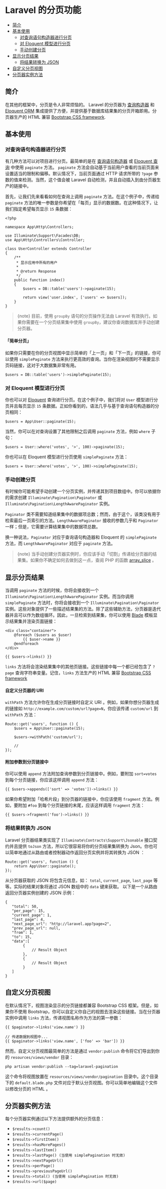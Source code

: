 # Laravel 的分页功能

- [简介](#introduction)
- [基本使用](#basic-usage)
    - [对查询语句构造器进行分页](#paginating-query-builder-results)
    - [对 Eloquent 模型进行分页](#paginating-eloquent-results)
    - [手动创建分页](#manually-creating-a-paginator)
- [显示分页结果](#displaying-pagination-results)
    - [将结果转换为 JSON](#converting-results-to-json)
- [自定义分页视图](#customizing-the-pagination-view)
- [分页器实例方法](#paginator-instance-methods)

<a name="introduction"></a>
## 简介

在其他的框架中，分页是令人非常烦恼的。 Laravel 的分页器为 [查询构造器](/docs/{{version}}/queries) 和 [Eloquent ORM](/docs/{{version}}/eloquent) 集成提供了方便，并提供基于数据库结果集的分页开箱即用。分页器生产的 HTML 兼容 [Bootstrap CSS framework](https://getbootstrap.com/).

<a name="basic-usage"></a>
## 基本使用

<a name="paginating-query-builder-results"></a>
### 对查询语句构造器进行分页

有几种方法可以对项目进行分页。最简单的是在 [查询语句构造器](/docs/{{version}}/queries) 或 [Eloquent 查询](/docs/{{version}}/eloquent) 中使用 `paginate` 方法。 `paginate` 方法会自动基于当前用户查看的当前页面来设置适当的限制和偏移。默认情况下，当前页面通过 HTTP 请求所带的 `?page` 参数的值来检测。当然，这个值会被 Laravel 自动检测，并且自动插入到由分页器生产的链接中。

首先，让我们先来看看如何在查询上调用 `paginate` 方法。在这个例子中，传递给 `paginate` 方法的唯一参数是你希望在「每页」显示的数据数。在这种情况下，让我们指定希望每页显示 `15` 条数据：

    <?php
    
    namespace App\Http\Controllers;
    
    use Illuminate\Support\Facades\DB;
    use App\Http\Controllers\Controller;
    
    class UserController extends Controller
    {
        /**
         * 显示应用中所有的用户
         *
         * @return Response
         */
        public function index()
        {
            $users = DB::table('users')->paginate(15);
    
            return view('user.index', ['users' => $users]);
        }
    }

> {note} 目前，使用 `groupBy` 语句的分页操作无法由 Laravel 有效执行。如果你需要在一个分页结果集中使用 `groupBy`，建议你查询数据库并手动创建分页器。

#### 「简单分页」

如果你只需要在你的分页视图中显示简单的「上一页」和「下一页」的链接，你可以使用 `simplePaginate` 方法来执行更高效的查询。当你在渲染视图时不需要显示页码链接，这对于大数据集非常有用。

    $users = DB::table('users')->simplePaginate(15);

<a name="paginating-eloquent-results"></a>
### 对 Eloquent 模型进行分页

你也可以对 [Eloquent](/docs/{{version}}/eloquent) 查询进行分页。在这个例子中，我们将对 `User` 模型进行分页并且每页显示 `15` 条数据。正如你看到的，语法几乎与基于查询语句构造器的分页相同：

    $users = App\User::paginate(15);

当然，你可以在对查询设置了其他限制之后调用 `paginate` 方法，例如 `where` 子句：

    $users = User::where('votes', '>', 100)->paginate(15);

你也可以在 Eloquent 模型进行分页使用 `simplePaginate` 方法：

    $users = User::where('votes', '>', 100)->simplePaginate(15);

<a name="manually-creating-a-paginator"></a>
### 手动创建分页

有时候你可能希望手动创建一个分页实例，并传递其到项目数组中。你可以依据你的需求创建 `Illuminate\Pagination\Paginator` 或 `Illuminate\Pagination\LengthAwarePaginator` 实例。

`Paginator` 类不需要知道结果集中的数据项总数；然而，由于这个，该类没有用于检索最后一页索引的方法。`LengthAwarePaginator` 接收的参数几乎和 `Paginator` 一样；但是，它需要计算结果集中的数据项总数。

换一种说法，`Paginator` 对应于查询语句构造器和 Eloquent 的 `simplePaginate` 方法，而 `LengthAwarePaginator` 对应于 `paginate` 方法。

> {note} 当手动创建分页器实例时，你应该手动「切割」传递给分页器的结果集。如果你不确定如何去做到这一点，查阅 PHP 的函数 [array_slice](https://secure.php.net/manual/en/function.array-slice.php) 。

<a name="displaying-pagination-results"></a>
## 显示分页结果

当调用 `paginate` 方法的时候，你将会接收到一个 `Illuminate\Pagination\LengthAwarePaginator` 实例。而当你调用 `simplePaginate` 方法时，你将会接收到一个 `Illuminate\Pagination\Paginator` 实例。这些对象提供了一些描述结果集的方法。除了这些辅助方法，分页器是迭代器并且可以作为数组循环。因此，一旦检索到结果集，你可以使用 [Blade](/docs/{{version}}/blade) 模板显示结果集并渲染页面链接：

    <div class="container">
        @foreach ($users as $user)
            {{ $user->name }}
        @endforeach
    </div>
    
    {{ $users->links() }}

`links` 方法将会渲染结果集中的其他页链接。这些链接中每一个都已经包含了 `?page` 查询字符串变量。记住，`links` 方法生产的 HTML 兼容 [Bootstrap CSS framework](https://getbootstrap.com)

#### 自定义分页器的 URI

`withPath` 方法允许你在生成分页链接时自定义 URI 。例如，如果你想分页器生成的链接如 `http://example.com/custom/url?page=N`，你应该传递 `custom/url` 到 `withPath` 方法：

    Route::get('users', function () {
        $users = App\User::paginate(15);
    
        $users->withPath('custom/url');
    
        //
    });

#### 附加参数到分页链接中

你可以使用 `append` 方法附加查询参数到分页链接中。例如，要附加 `sort=votes` 到每个分页链接，你应该这样调用 `append` 方法：

    {{ $users->appends(['sort' => 'votes'])->links() }}

如果你希望附加「哈希片段」到分页器的链接中，你应该使用 `fragment` 方法。例如，要附加 `#foo` 到每个分页链接的末尾，应该这样调用 `fragment` 方法：

    {{ $users->fragment('foo')->links() }}

<a name="converting-results-to-json"></a>
### 将结果转换为 JSON

Laravel 分页器结果类实现了 `Illuminate\Contracts\Support\Jsonable` 接口契约并且提供 `toJson` 方法，所以它很容易将你的分页结果集转换为 Json。你也可以简单地通过从路由或者控制器动作返回分页实例并将其转换为 JSON ：

    Route::get('users', function () {
        return App\User::paginate();
    });

从分页器获取的 JSON 将包含元信息，如： `total`, `current_page`, `last_page` 等等。实际的结果对象将通过 JSON 数组中的 `data` 键来获取。 以下是一个从路由返回分页器实例创建的 JSON 示例：

    {
       "total": 50,
       "per_page": 15,
       "current_page": 1,
       "last_page": 4,
       "next_page_url": "http://laravel.app?page=2",
       "prev_page_url": null,
       "from": 1,
       "to": 15,
       "data":[
            {
                // Result Object
            },
            {
                // Result Object
            }
       ]
    }

<a name="customizing-the-pagination-view"></a>
## 自定义分页视图

在默认情况下，视图渲染显示的分页链接都兼容 Bootstrap CSS 框架。但是，如果你不使用 Bootstrap，你可以自定义你自己的视图去渲染这些链接。当在分页器实例中调用 `links` 方法，传递视图名称作为方法的第一参数：

    {{ $paginator->links('view.name') }}
    
    // 传递数据到视图中...
    {{ $paginator->links('view.name', ['foo' => 'bar']) }}

然而，自定义分页视图最简单的方法是通过 `vendor:publish` 命令将它们导出到你的 `resources/views/vendor` 目录：

    php artisan vendor:publish --tag=laravel-pagination

这个命令将视图放置在 `resources/views/vendor/pagination` 目录中。这个目录下的 `default.blade.php` 文件对应于默认分页视图。你可以简单地编辑这个文件以修改分页的 HTML 。

<a name="paginator-instance-methods"></a>
## 分页器实例方法

每个分页器实例通过以下方法提供额外的分页信息：

- `$results->count()`
- `$results->currentPage()`
- `$results->firstItem()`
- `$results->hasMorePages()`
- `$results->lastItem()`
- `$results->lastPage() (当使用 simplePagination 时无效)`
- `$results->nextPageUrl()`
- `$results->perPage()`
- `$results->previousPageUrl()`
- `$results->total() (当使用 simplePagination 时无效)`
- `$results->url($page)`

